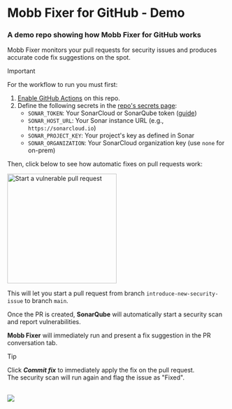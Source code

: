 # Mobb Fixer for GitHub - Demo

### A demo repo showing how Mobb Fixer for GitHub works

Mobb Fixer monitors your pull requests for security issues and produces accurate code fix suggestions on the spot.

> [!IMPORTANT]  
> For the workflow to run you must first:  
>
> 1. [Enable GitHub Actions](/../../actions) on this repo.  
> 2. Define the following secrets in the [repo's secrets page](/../../settings/secrets/actions):  
>    - `SONAR_TOKEN`: Your SonarCloud or SonarQube token ([guide](https://docs.sonarsource.com/sonarqube/latest/user-guide/user-token/))  
>    - `SONAR_HOST_URL`: Your Sonar instance URL (e.g., `https://sonarcloud.io`)  
>    - `SONAR_PROJECT_KEY`: Your project's key as defined in Sonar  
>    - `SONAR_ORGANIZATION`: Your SonarCloud organization key (use `none` for on-prem)  

Then, click below to see how automatic fixes on pull requests work:

[<img width="250" alt="Start a vulnerable pull request" src="https://app.mobb.ai/gh-action/pull-request-button.svg" />](/../../compare/main...introduce-new-security-issue)

This will let you start a pull request from branch `introduce-new-security-issue` to branch `main`.

Once the PR is created, **SonarQube** will automatically start a security scan and report vulnerabilities.

**Mobb Fixer** will immediately run and present a fix suggestion in the PR conversation tab.

> [!TIP]  
> Click ***Commit fix*** to immediately apply the fix on the pull request.  
> The security scan will run again and flag the issue as "Fixed".

<br/>

<img src="mobb-fixer-demo.gif" />
